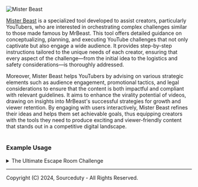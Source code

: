 ![Mister Beast](https://github.com/sourceduty/Mister_Beast/assets/123030236/f4a8bde6-ed43-4b2a-9c76-dd8ac530fb19)

[Mister Beast](https://chatgpt.com/g/g-Y18tV5NgP-mister-beast) is a specialized tool developed to assist creators, particularly YouTubers, who are interested in orchestrating complex challenges similar to those made famous by MrBeast. This tool offers detailed guidance on conceptualizing, planning, and executing YouTube challenges that not only captivate but also engage a wide audience. It provides step-by-step instructions tailored to the unique needs of each creator, ensuring that every aspect of the challenge—from the initial idea to the logistics and safety considerations—is thoroughly addressed.

Moreover, Mister Beast helps YouTubers by advising on various strategic elements such as audience engagement, promotional tactics, and legal considerations to ensure that the content is both impactful and compliant with relevant guidelines. It aims to enhance the virality potential of videos, drawing on insights into MrBeast's successful strategies for growth and viewer retention. By engaging with users interactively, Mister Beast refines their ideas and helps them set achievable goals, thus equipping creators with the tools they need to produce exciting and viewer-friendly content that stands out in a competitive digital landscape.

#
### Example Usage

<details><summary>The Ultimate Escape Room Challenge</summary>
<br>

### The Ultimate Escape Room Challenge

1. Concept Development
   
   Idea: The Ultimate Escape Room Challenge
   - Theme: Participants enter a series of increasingly complex and themed escape rooms. 
   - Challenge: Contestants must solve each room's puzzle within a time limit to advance.

3. Logistics Planning
   
   - Location: Rent a large warehouse that can be divided into sections for each themed room.
   - Design: Hire set designers to create immersive environments (e.g., Ancient Egypt, a space station).
   - Safety Measures: Ensure safety features, trained staff, and medical personnel on standby.
   - Participants: Recruit MrBeast’s friends, fans, and a celebrity guest.

4. Budget and Resources
   
   - Prizes: Allocate budget for a grand prize ($100,000) and smaller prizes.
   - Sponsorships: Seek partnerships with brands for themed items or financial support.

5. Filming and Production
   
   - Equipment: Use multiple camera setups in each room.
   - Crew: Hire experienced personnel for filming, sound, and editing.
   - Post-Production: Focus on fast-paced editing, dramatic music, and graphics.

6. Promotion Strategy
   
   - Teaser Videos: Release sneak peeks of the escape rooms.
   - Social Media: Use countdown posts, behind-the-scenes content, and interactive puzzles.
   - Collaborations: Engage other YouTubers to promote the challenge.

7. Legal Considerations
   
   - Releases: Ensure all participants sign waivers and consent forms.
   - Rules Compliance: Check adherence to local and international laws.

9. Audience Engagement
    
   - Interactive Elements: Allow viewers to vote on certain elements.
   - Feedback: Incorporate viewer suggestions from comments.

11. Goal Setting
    
   - Viewership Goals: Aim for a significant increase in views.
   - Engagement Metrics: Track likes, shares, and comments.

<br>
</details>

***
Copyright (C) 2024, Sourceduty - All Rights Reserved.
